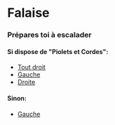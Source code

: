 # Falaise

### Prépares toi à escalader

#### Si dispose de "Piolets et Cordes":

- [Tout droit]()
- [Gauche]()
- [Droite]()


#### Sinon:
- [Gauche]()